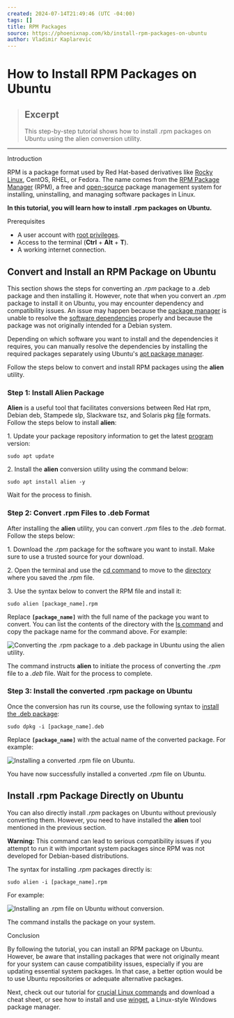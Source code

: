 ```yaml
---
created: 2024-07-14T21:49:46 (UTC -04:00)
tags: []
title: RPM Packages
source: https://phoenixnap.com/kb/install-rpm-packages-on-ubuntu
author: Vladimir Kaplarevic
---
```


# How to Install RPM Packages on Ubuntu

> ## Excerpt
> This step-by-step tutorial shows how to install .rpm packages on Ubuntu using the alien conversion utility.

---
Introduction

RPM is a package format used by Red Hat-based derivatives like [Rocky Linux](https://phoenixnap.com/kb/what-is-rocky-linux), CentOS, RHEL, or Fedora. The name comes from the [RPM Package Manager](https://phoenixnap.com/kb/rpm-command-in-linux) (RPM), a free and [open-source](https://phoenixnap.com/glossary/what-is-open-source) package management system for installing, uninstalling, and managing software packages in Linux.

**In this tutorial, you will learn how to install .rpm packages on Ubuntu.**



Prerequisites

-   A user account with [root privileges](https://phoenixnap.com/glossary/what-is-root-access).
-   Access to the terminal (**Ctrl** + **Alt** + **T**).
-   A working internet connection.

## Convert and Install an RPM Package on Ubuntu

This section shows the steps for converting an _.rpm_ package to a .deb package and then installing it. However, note that when you convert an _.rpm_ package to install it on Ubuntu, you may encounter dependency and compatibility issues. An issue may happen because the [package manager](https://phoenixnap.com/glossary/what-is-a-package-manager) is unable to resolve the [software dependencies](https://phoenixnap.com/blog/software-dependencies) properly and because the package was not originally intended for a Debian system.

Depending on which software you want to install and the dependencies it requires, you can manually resolve the dependencies by installing the required packages separately using Ubuntu's [apt package manager](https://phoenixnap.com/kb/apt-linux).

Follow the steps below to convert and install RPM packages using the **alien** utility.

### Step 1: Install Alien Package

**Alien** is a useful tool that facilitates conversions between Red Hat rpm, Debian deb, Stampede slp, Slackware tsz, and Solaris pkg [file](https://phoenixnap.com/glossary/what-is-a-file) formats. Follow the steps below to install **alien**:

1\. Update your package repository information to get the latest [program](https://phoenixnap.com/glossary/what-is-a-program) version:

```
sudo apt update
```

2\. Install the **alien** conversion utility using the command below:

```
sudo apt install alien -y
```

Wait for the process to finish.

### Step 2: Convert .rpm Files to .deb Format

After installing the **alien** utility, you can convert _.rpm_ files to the _.deb_ format. Follow the steps below:

1\. Download the _.rpm_ package for the software you want to install. Make sure to use a trusted source for your download.

2\. Open the terminal and use the [cd command](https://phoenixnap.com/kb/linux-cd-command) to move to the [directory](https://phoenixnap.com/glossary/what-is-a-directory) where you saved the _.rpm_ file.

3\. Use the syntax below to convert the RPM file and install it:

```
sudo alien [package_name].rpm
```

Replace **`[package_name]`** with the full name of the package you want to convert. You can list the contents of the directory with the [ls command](https://phoenixnap.com/kb/linux-ls-commands) and copy the package name for the command above. For example:

![Converting the .rpm package to a .deb package in Ubuntu using the alien utility.](https://phoenixnap.com/kb/wp-content/uploads/2024/03/convert-rpm-package-to-deb-with-alien.png)

The command instructs **alien** to initiate the process of converting the _.rpm_ file to a _.deb_ file. Wait for the process to complete.

### Step 3: Install the converted .rpm package on Ubuntu

Once the conversion has run its course, use the following syntax to [install the .deb package](https://phoenixnap.com/kb/install-deb-files-ubuntu):

```
sudo dpkg -i [package_name].deb
```

Replace **`[package_name]`** with the actual name of the converted package. For example:

![Installing a converted .rpm file on Ubuntu.](https://phoenixnap.com/kb/wp-content/uploads/2024/03/install-converted-rpm-file.png)

You have now successfully installed a converted _.rpm_ file on Ubuntu.

## Install .rpm Package Directly on Ubuntu

You can also directly install _.rpm_ packages on Ubuntu without previously converting them. However, you need to have installed the **alien** tool mentioned in the previous section.

**Warning:** This command can lead to serious compatibility issues if you attempt to run it with important system packages since RPM was not developed for Debian-based distributions.

The syntax for installing _.rpm_ packages directly is:

```
sudo alien -i [package_name].rpm
```

For example:

![Installing an .rpm file on Ubuntu without conversion.](https://phoenixnap.com/kb/wp-content/uploads/2024/03/install-rpm-file-without-conversion.png)

The command installs the package on your system.

Conclusion

By following the tutorial, you can install an RPM package on Ubuntu. However, be aware that installing packages that were not originally meant for your system can cause compatibility issues, especially if you are updating essential system packages. In that case, a better option would be to use Ubuntu repositories or adequate alternative packages.

Next, check out our tutorial for [crucial Linux commands](https://phoenixnap.com/kb/linux-commands-cheat-sheet) and download a cheat sheet, or see how to install and use [winget](https://phoenixnap.com/kb/install-winget), a Linux-style Windows package manager.
